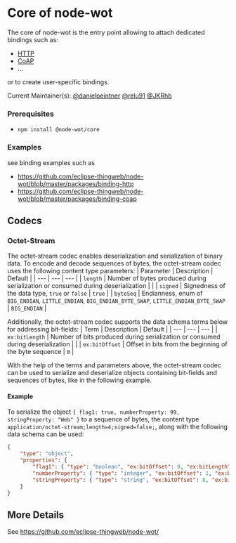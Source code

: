 # Core of node-wot

The core of node-wot is the entry point allowing to attach dedicated bindings such as:

-   [HTTP](https://github.com/eclipse-thingweb/node-wot/blob/master/packages/binding-http)
-   [CoAP](https://github.com/eclipse-thingweb/node-wot/blob/master/packages/binding-coap)
-   ...

or to create user-specific bindings.

Current Maintainer(s): [@danielpeintner](https://github.com/danielpeintner) [@relu91](https://github.com/relu91) [@JKRhb](https://github.com/JKRhb)

### Prerequisites

-   `npm install @node-wot/core`

### Examples

see binding examples such as

-   https://github.com/eclipse-thingweb/node-wot/blob/master/packages/binding-http
-   https://github.com/eclipse-thingweb/node-wot/blob/master/packages/binding-coap

## Codecs

### Octet-Stream

The octet-stream codec enables deserialization and serialization of binary data. To encode and decode sequences of bytes, the octet-stream codec uses the following content type parameters:
| Parameter | Description | Default |
| --- | --- | --- |
| `length` | Number of bytes produced during serialization or consumed during deserialization | |
| `signed` | Signedness of the data type, `true` or `false` | `true` |
| `byteSeq` | Endianness, enum of `BIG_ENDIAN`, `LITTLE_ENDIAN`, `BIG_ENDIAN_BYTE_SWAP`, `LITTLE_ENDIAN_BYTE_SWAP` | `BIG_ENDIAN` |

Additionally, the octet-stream codec supports the data schema terms below for addressing bit-fields:
| Term | Description | Default |
| --- | --- | --- |
| `ex:bitLength` | Number of bits produced during serialization or consumed during deserialization | |
| `ex:bitOffset` | Offset in bits from the beginning of the byte sequence | `0` |

With the help of the terms and parameters above, the octet-stream codec can be used to serialize and deserialize objects containing bit-fields and sequences of bytes, like in the following example.

#### Example

To serialize the object `{ flag1: true, numberProperty: 99, stringProperty: "Web" }` to a sequence of bytes, the content type `application/octet-stream;length=4;signed=false;`, along with the following data schema can be used:

```json
{
    "type": "object",
    "properties": {
        "flag1": { "type": "boolean", "ex:bitOffset": 0, "ex:bitLength": 1 },
        "numberProperty": { "type": "integer", "ex:bitOffset": 1, "ex:bitLength": 7 },
        "stringProperty": { "type": "string", "ex:bitOffset": 8, "ex:bitLength": 24 }
    }
}
```

## More Details

See <https://github.com/eclipse-thingweb/node-wot/>
